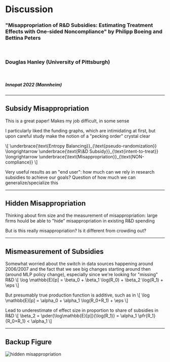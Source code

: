 # Discussion
### "Misappropriation of R&D Subsidies: Estimating Treatment Effects with One-sided Noncompliance" by Philipp Boeing and Bettina Peters

<br/>

### Douglas Hanley (University of Pittsburgh)

<br/>

##### Innopat 2022 (Mannheim)

---

## Subsidy Misappropriation

This is a great paper! Makes my job difficult, in some sense

I particularly liked the funding graphs, which are intimidating at first, but upon careful study make the notion of a "pecking order" crystal clear

\\[
\underbrace{\text{Entropy Balancing}}\_{\text{pseudo-randomization}} \longrightarrow \underbrace{\text{R\\&D Subsidy}}\_{\text{intent-to-treat}} \longrightarrow \underbrace{\text{Misappropriation}}_{\text{NON-compliance}}
\\]

Very useful results as an "end user": how much can we rely in research subsidies to achieve our goals? Question of how much we can generalize/specialize this

---

## Hidden Misappropriation

Thinking about firm size and the measurement of misappropriation: large firms hould be able to "hide" misappropriation in existing R&D spending

<script type="text/gum">
let make_text = s => Text(s, {font_family: 'IBMPlexSans', font_weight: 100});
let dashes = 4;

let frame1 = (() => {
  let subs = 2;
  let shad = VBar(subs, {fill: 'lightgray', fill_opacity: 0.4, stroke_dasharray: dashes});
  let bar1 = VBars([[1, 0], [2, shad]], {shrink: 0.3});
  let bar2 = VBars([[1, 1], [2, 1.3]], {shrink: 0.3});
  let labels = Scatter([
    [make_text('subsidy'), [2, 2.1, 0.2]]
  ]);
  let plot = Plot([bar1, bar2, labels], {
    xlim: [0.3, 2.7], ylim: [0, 3.2], xticks: [[1, 't'], [2, 't+1']], title: 'Small Firm',
    yticks: [], ylabel: 'R&D Spending / Subsidy', labeloffset: 0.05, titleoffset: 0, aspect: phi
  });
  let frame = Frame(plot, {margin: [0.05, 0, 0.05, 0]});
  return frame;
})();

let frame2 = (() => {
  let subs = 2;
  let shad = VBar(subs, {zero: 0, fill: 'lightgray', fill_opacity: 0.4, stroke_dasharray: dashes});
  let bar1 = VBars([[1, 0], [2, shad]], {shrink: 0.3});
  let bar2 = VBars([[1, 2.5], [2, 2.9]], {shrink: 0.3});
  let labels = Scatter([
    [make_text('subsidy'), [2, 2.1, 0.2]]
  ]);
  let plot = Plot([bar1, bar2, labels], {
    xlim: [0.3, 2.7], ylim: [0, 3.2], xticks: [[1, 't'], [2, 't+1']], title: 'Large Firm',
    yticks: [], labeloffset: 0.05, aspect: phi, titleoffset: 0
  });
  let frame = Frame(plot, {margin: [0.05, 0, 0.05, 0]});
  return frame;
})();

let stack = HStack([frame1, frame2], {expand: false});
let frame = Frame(stack, {margin: 0.1});
return SVG(frame, {size: 800});
</script>

But is this really misappropriation? Is it different from crowding out? <!-- .element style="margin-top: -20px;" -->

---

## Mismeasurement of Subsidies

Somewhat worried about the switch in data sources happening around 2006/2007 and the fact that we see big changes starting around then (around MLP policy change), especially since we're looking for "missing" R&D
\\[
\log \mathbb{E}[p] = \beta_0 + \beta_1 \log(R_0) + \beta_2 \log(R_1) + \eps
\\]

But presumably true production function is additive, such as in
\\[
\log \mathbb{E}[p] = \alpha_0 + \alpha_1 \log(R_0+R_1) + \eps
\\]

Lead to underestimate of effect size in proportion to share of subsidies in R&D
\\[
\beta_2 = \pder{\log\mathbb{E}[p]}{\log(R_1)} = \alpha_1 \pfr{R_1}{R_0+R_1} < \alpha_1
\\]

---

## Backup Figure

![hidden misappropriation](innopat/images/misapprop.svg) <!-- .element style="width: 100%;" -->
